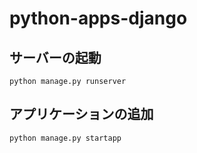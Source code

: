 # python-apps-django

## サーバーの起動

`python manage.py runserver`

## アプリケーションの追加

`python manage.py startapp` 
